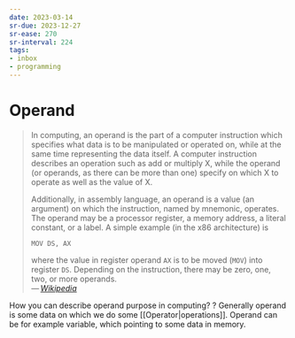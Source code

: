 ```yaml
---
date: 2023-03-14
sr-due: 2023-12-27
sr-ease: 270
sr-interval: 224
tags:
- inbox
- programming
---
```


# Operand

> In computing, an operand is the part of a computer instruction which specifies
> what data is to be manipulated or operated on, while at the same time
> representing the data itself. A computer instruction describes an operation
> such as add or multiply X, while the operand (or operands, as there can be
> more than one) specify on which X to operate as well as the value of X.
>
> Additionally, in assembly language, an operand is a value (an argument) on
> which the instruction, named by mnemonic, operates. The operand may be a
> processor register, a memory address, a literal constant, or a label. A simple
> example (in the x86 architecture) is
>
> `MOV DS, AX`
>
> where the value in register operand `AX` is to be moved (`MOV`) into register
> `DS`. Depending on the instruction, there may be zero, one, two, or more
> operands.\
> — <cite>[Wikipedia](https://en.wikipedia.org/wiki/Operand#Computer_science)</cite>

How you can describe operand purpose in computing?
?
Generally operand is some data on which we do some [[Operator|operations]].
Operand can be for example variable, which pointing to some data in memory.

